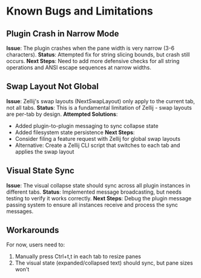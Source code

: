 # Known Bugs and Limitations

## Plugin Crash in Narrow Mode
**Issue**: The plugin crashes when the pane width is very narrow (3-6 characters).
**Status**: Attempted fix for string slicing bounds, but crash still occurs.
**Next Steps**: Need to add more defensive checks for all string operations and ANSI escape sequences at narrow widths.

## Swap Layout Not Global
**Issue**: Zellij's swap layouts (NextSwapLayout) only apply to the current tab, not all tabs.
**Status**: This is a fundamental limitation of Zellij - swap layouts are per-tab by design.
**Attempted Solutions**:
- Added plugin-to-plugin messaging to sync collapse state
- Added filesystem state persistence
**Next Steps**: 
- Consider filing a feature request with Zellij for global swap layouts
- Alternative: Create a Zellij CLI script that switches to each tab and applies the swap layout

## Visual State Sync
**Issue**: The visual collapse state should sync across all plugin instances in different tabs.
**Status**: Implemented message broadcasting, but needs testing to verify it works correctly.
**Next Steps**: Debug the plugin message passing system to ensure all instances receive and process the sync messages.

## Workarounds
For now, users need to:
1. Manually press Ctrl+t,t in each tab to resize panes
2. The visual state (expanded/collapsed text) should sync, but pane sizes won't